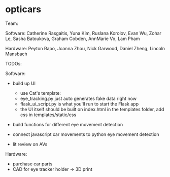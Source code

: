 # opticars
Team: 

Software: Catherine Rasgaitis, Yuna Kim, Ruslana Korolov, Evan Wu, Zohar Le, Sasha Batoukova, Graham Cobden, AnnMarie Vo, Lam Pham

Hardware: Peyton Rapo, Joanna Zhou, Nick Garwood, Daniel Zheng, Lincoln Mansbach

TODOs:

Software:
- build up UI
    - use Cat's template:
    - eye_tracking.py just auto generates fake data right now
    - flask_ui_script.py is what you'll run to start the Flask app
    - the UI itself should be built on index.html in the templates folder, add css in templates/static/css

- build functions for different eye movement detection
- connect javascript car movements to python eye movement detection

- lit review on AVs

Hardware:
- purchase car parts
- CAD for eye tracker holder -> 3D print
